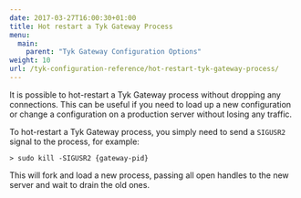 ```yaml
---
date: 2017-03-27T16:00:30+01:00
title: Hot restart a Tyk Gateway Process
menu:
  main:
    parent: "Tyk Gateway Configuration Options"
weight: 10 
url: /tyk-configuration-reference/hot-restart-tyk-gateway-process/
---
```


It is possible to hot-restart a Tyk Gateway process without dropping any connections. This can be useful if you need to load up a new configuration or change a configuration on a production server without losing any traffic.

To hot-restart a Tyk Gateway process, you simply need to send a `SIGUSR2` signal to the process, for example:

```{.copyWrapper}
> sudo kill -SIGUSR2 {gateway-pid}
```

This will fork and load a new process, passing all open handles to the new server and wait to drain the old ones.